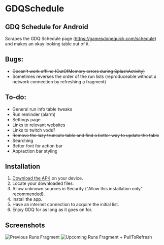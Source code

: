 # GDQSchedule
## GDQ Schedule for Android
Scrapes the GDQ Schedule page (https://gamesdonequick.com/schedule) and makes an okay looking table out of it.

## Bugs:
- ~~Doesn't work offline (OutOfMemory errors during SplashActivity)~~
- Sometimes reverses the order of the run lists (reproduceable without a network connection by refreshing a fragment)

## To-do:
- General run info table tweaks
- Run reminder (alarm)
- Settings page
- Links to relevant websites
- Links to twitch vods?
- ~~Remove the lazy truncate table and find a better way to update the table~~
- Searching
- Better font for action bar
- App/action bar styling

## Installation
1. [Download the APK](https://github.com/catchthirtythree/GDQSchedule/releases/tag/v1.0) on your device.
2. Locate your downloaded files.
3. Allow unknown sources in Security ("Allow this installation only" recommended).
4. Install the app.
5. Have an internet connection to acquire the initial list.
6. Enjoy GDQ for as long as it goes on for.

## Screenshots
![Previous Runs Fragment](http://i.imgur.com/ppY1Jt9.png "Previous Runs Fragment")
![Upcoming Runs Fragment + PullToRefresh](http://i.imgur.com/IAVIewY.png "Upcoming Runs Fragment + PullToRefresh")
